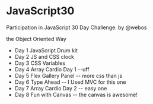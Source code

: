 # JavaScript30
 Participation in JavaScript 30 Day Challenge.
 by @webos

 the Object Oriented Way 

- Day 1 JavaScript Drum kit 
- Day 2 JS and CSS clock
- Day 3 CSS Variables
- Day 4 Array Cardio Day 1 --uff
- Day 5 Flex Gallery Panel  -- more css than js
- Day 6 Type Ahead -- I Used MVC for this one
- Day 7 Array Cardio Day 2  -- easy one
- Day 8 Fun with Canvas  -- the canvas is awesome!